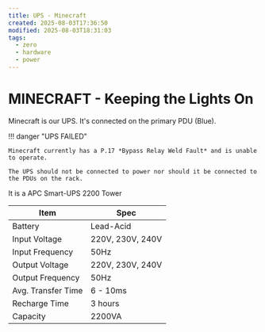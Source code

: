 ```yaml
---
title: UPS - Minecraft
created: 2025-08-03T17:36:50
modified: 2025-08-03T18:31:03
tags:
  - zero
  - hardware
  - power
---
```


# **MINECRAFT** - Keeping the Lights On

Minecraft is our UPS. It's connected on the primary PDU (Blue).

!!! danger "UPS FAILED"

	Minecraft currently has a P.17 *Bypass Relay Weld Fault* and is unable to operate.

	The UPS should not be connected to power nor should it be connected to the PDUs on the rack.

It is a APC Smart-UPS 2200 Tower

| **Item**           | **Spec**         |
| ------------------ | ---------------- |
| Battery            | Lead-Acid        |
| Input Voltage      | 220V, 230V, 240V |
| Input Frequency    | 50Hz             |
| Output Voltage     | 220V, 230V, 240V |
| Output Frequency   | 50Hz             |
| Avg. Transfer Time | 6 - 10ms         |
| Recharge Time      | 3 hours          |
| Capacity           | 2200VA           |
